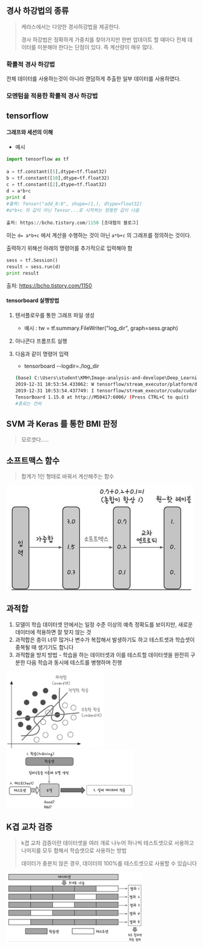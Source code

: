 ## 경사 하강법의 종류

> 케라스에서는 다양한 경사하강법을 제공한다.
>
> 경사 하강법은 정확하게 가중치를 찾아가지만 한번 업데이트 할 때마다 전체 데이터를 미분해야 한다는 단점이 있다. 즉 계산량이 매우 많다.

### 확률적 경사 하강법

전체 데이터를 사용하는것이 아니라 랜덤하게 추출한 일부 데이터를 사용하였다.

### 모멘텀을 적용한 확률적 경사 하강법





## tensorflow

#### 그래프와 세션의 이해

- 예시

```python
import tensorflow as tf

a = tf.constant([5],dtype=tf.float32)
b = tf.constant([10],dtype=tf.float32)
c = tf.constant([2],dtype=tf.float32)
d = a*b+c
print d
#출력: Tensor("add_8:0", shape=(1,), dtype=float32)
#a*b+c 의 값이 아닌 Tensor...로 시작하는 엉뚱한 값이 나옴

출처: https://bcho.tistory.com/1150 [조대협의 블로그]
```

이는  `d= a*b+c` 에서  계산을 수행하는 것이 아닌  `a*b+c` 의 그래프를 정의하는 것이다.

출력하기 위해선 아래의 명령어를 추가적으로 입력해야 함

```python
sess = tf.Session()
result = sess.run(d)
print result
```

출처: https://bcho.tistory.com/1150



#### tensorboard 실행방법

1. 텐서플로우를 통한 그래프 파일 생성 

   - 예시 : tw = tf.summary.FileWriter("log_dir", graph=sess.graph)

2. 아나콘다 프롬프트 실행

3. 다음과 같이 명령어 입력

   - tensorboard --logdir=./log_dir

   ```bash
   (base) C:\Users\student\KMH\Image-analysis-and-develope\Deep_Learning\20191231>tensorboard --logdir=./log_dir
   2019-12-31 10:53:54.433062: W tensorflow/stream_executor/platform/default/dso_loader.cc:55] Could not load dynamic library 'cudart64_100.dll'; dlerror: cudart64_100.dll not found
   2019-12-31 10:53:54.437749: I tensorflow/stream_executor/cuda/cudart_stub.cc:29] Ignore above cudart dlerror if you do not have a GPU set up on your machine.
   TensorBoard 1.15.0 at http://M50417:6006/ (Press CTRL+C to quit)
   #종료는 컨씨
   ```

   

## SVM 과 Keras 를 통한 BMI 판정

> 모르겟다.....





## 소프트맥스 함수

> 합계가 1인 형태로 바꿔서 계산해주는 함수

![image-20191231142252260](./images/image-20191231142252260.png)



## 과적합

1. 모델이 학습 데이터셋 안에서는 일정 수준 이상의 예측 정확도를 보이지만, 새로운 데이터에 적용하면 잘 맞지 않는 것
2. 과적합은 층이 너무 많거나 변수가 복잡해서 발생하기도 하고 테스트셋과 학습셋이 중복될 때 생기기도 합니다
3. 과적합을 방지 방법 - 학습을 하는 데이터셋과 이를 테스트할 데이터셋을 완전히 구분한 다음 학습과 동시에 테스트를 병행하며 진행

<img src="./images/image-20191231143213977.png" alt="image-20191231143213977" style="zoom: 67%;" />

<img src="./images/image-20191231143235423.png" alt="image-20191231143235423" style="zoom:50%;" />



## K겹 교차 검증

> k겹 교차 검증이란 데이터셋을 여러 개로 나누어 하나씩 테스트셋으로 사용하고 나머지를 모두 합해서 학습셋으로 사용하는 방법
>
> 데이터가 충분치 않은 경우, 데이터의 100%를 테스트셋으로 사용할 수 있습니다

<img src="./images/image-20191231144829107.png" alt="image-20191231144829107" style="zoom:50%;" />





